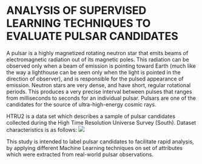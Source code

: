 # ANALYSIS OF SUPERVISED LEARNING TECHNIQUES TO EVALUATE PULSAR CANDIDATES

A pulsar is a highly magnetized rotating neutron star that emits beams of electromagnetic radiation  out of its magnetic poles. This radiation can be observed only when a beam of emission is pointing toward Earth (much like the way a lighthouse can be seen only when the light is pointed in the direction of observer), and is responsible for the pulsed appearance of emission. Neutron stars are very dense, and have short, regular rotational periods. This produces a very precise interval between pulses that ranges from milliseconds to seconds for an individual pulsar. Pulsars are one of the candidates for the source of ultra-high-energy cosmic rays.

HTRU2 is a data set which describes a sample of pulsar candidates collected during the High Time Resolution Universe Survey (South). Dataset characteristics is as follows:
![](https://i.imgur.com/2F4a0as.png)

This study is intended to label pulsar candidates to facilitate rapid analysis, by applying different Machine Learning techniques on set of attributes which were extracted from real-world pulsar observations.


